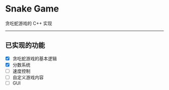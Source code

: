 # Snake Game

贪吃蛇游戏的 C++ 实现

---

## 已实现的功能

- [x] 贪吃蛇游戏的基本逻辑
- [x] 分数系统
- [ ] 速度控制
- [ ] 自定义游戏内容
- [ ] GUI
